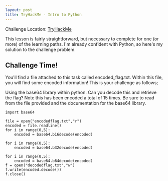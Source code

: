 ```yaml
---
layout: post
title: TryHackMe - Intro to Python
---
```


Challenge Location: [TryHackMe](https://tryhackme.com/room/introtopython)

This lesson is fairly straightforward, but necessary to complete for one (or more) of the learning paths. I'm already confident with Python, so here's my solution to the challenge problem.

## Challenge Time!
You'll find a file attached to this task called encoded_flag.txt. Within this file, you will find some encoded information! This is your challenge as follows;

Using the base64 library within python. Can you decode this and retrieve the flag? Note this has been encoded a total of 15 times. Be sure to read from the file provided and the documentation for the base64 library.

```py3
import base64

file = open("encodedflag.txt","r")
encoded = file.readline()
for i in range(0,5):
    encoded = base64.b16decode(encoded)

for i in range(0,5):
    encoded = base64.b32decode(encoded)

for i in range(0,5):
    encoded = base64.b64decode(encoded)
f = open("decodedflag.txt","w")
f.write(encoded.decode())
f.close()
```
